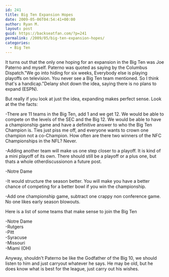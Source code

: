 ```yaml
---
id: 241
title: Big Ten Expansion Hopes
date: 2009-05-06T04:54:41+00:00
author: Ryan M.
layout: post
guid: https://backseatfan.com/?p=241
permalink: /2009/05/big-ten-expansion-hopes/
categories:
  - Big Ten
---
```


<div class="entry">
  <p>
    It turns out that the only one hoping for an expansion in the Big Ten was Joe Paterno and myself. Paterno was quoted as saying by the Columbus Dispatch."We go into hiding for six weeks, Everybody else is playing playoffs on television. You never see a Big Ten team mentioned. So I think that's a handicap."Delany shot down the idea, saying there is no plans to expand (ESPN).
  </p>

  <p>
    But really if you look at just the idea, expanding makes perfect sense. Look at the the facts:
  </p>

  <p>
    -There are 11 teams in the Big Ten, add 1 and we get 12. We would be able to compete on the levels of the SEC and the Big 12. We would be able to have a championship game and have a definitive answer to who the Big Ten Champion is. Ties just piss me off, and everyone wants to crown one champion not a co-Champion. How often are there two winners of the NFC Championships in the NFL? Never.
  </p>

  <p>
    -Adding another team will make us one step closer to a playoff. It is kind of a mini playoff of its own. There should still be a playoff or a plus one, but thats a whole otherdiscussionon a future post.
  </p>

  <p>
    -Notre Dame
  </p>

  <p>
    -It would structure the season better. You will make you have a better chance of competing for a better bowl if you win the championship.
  </p>

  <p>
    -Add one championship game, subtract one crappy non conference game. No one likes early season blowouts.
  </p>

  <p>
    Here is a list of some teams that make sense to join the Big Ten
  </p>

  <p>
    -Notre Dame<br /> -Rutgers<br /> -Pitt<br /> -Syracuse<br /> -Missouri<br /> -Miami (OH)
  </p>

  <p>
    Anyway, shouldn't Paterno be like the Godfather of the Big 10, we should listen to him and just carryout whatever he says. He may be old, but he does know what is best for the league, just carry out his wishes.
  </p>
</div>
